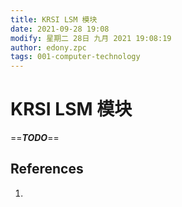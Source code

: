 ```yaml
---
title: KRSI LSM 模块
date: 2021-09-28 19:08
modify: 星期二 28日 九月 2021 19:08:19
author: edony.zpc
tags: 001-computer-technology
---
```


# KRSI LSM 模块
==***TODO***==


## References
1. 